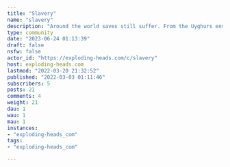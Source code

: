 ```yaml
---
title: "Slavery" 
name: "slavery"
description: "Around the world saves still suffer. From the Uyghurs enslaved in China by the CCP to human trafficking victims sold into sex slavery."
type: community
date: "2023-06-24 01:13:39"
draft: false
nsfw: false
actor_id: "https://exploding-heads.com/c/slavery"
host: exploding-heads.com
lastmod: "2022-03-20 21:32:52"
published: "2022-03-03 01:11:46"
subscribers: 5
posts: 21
comments: 4
weight: 21
dau: 1
wau: 1
mau: 1
instances:
- "exploding-heads_com"
tags: 
- "exploding-heads_com"

---
```

